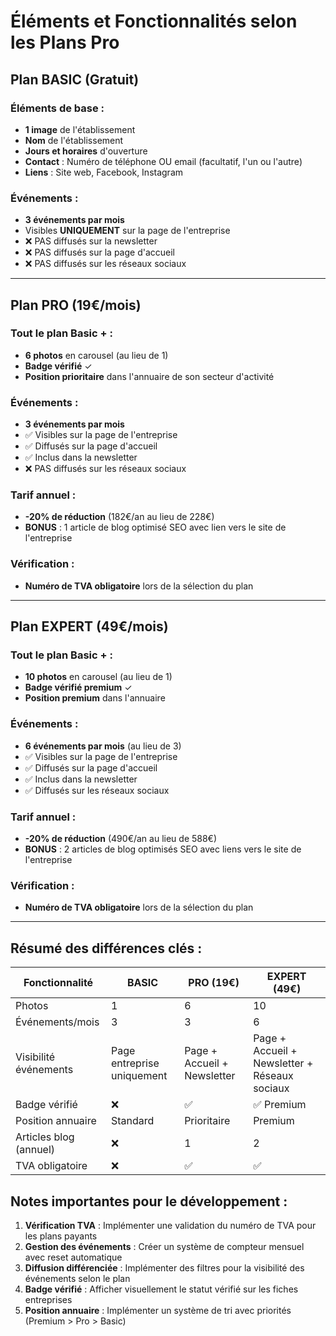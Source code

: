 # Éléments et Fonctionnalités selon les Plans Pro

## Plan BASIC (Gratuit)
### Éléments de base :
- **1 image** de l'établissement
- **Nom** de l'établissement
- **Jours et horaires** d'ouverture
- **Contact** : Numéro de téléphone OU email (facultatif, l'un ou l'autre)
- **Liens** : Site web, Facebook, Instagram

### Événements :
- **3 événements par mois**
- Visibles **UNIQUEMENT** sur la page de l'entreprise
- ❌ PAS diffusés sur la newsletter
- ❌ PAS diffusés sur la page d'accueil
- ❌ PAS diffusés sur les réseaux sociaux

---

## Plan PRO (19€/mois)
### Tout le plan Basic + :
- **6 photos** en carousel (au lieu de 1)
- **Badge vérifié** ✓
- **Position prioritaire** dans l'annuaire de son secteur d'activité

### Événements :
- **3 événements par mois**
- ✅ Visibles sur la page de l'entreprise
- ✅ Diffusés sur la page d'accueil
- ✅ Inclus dans la newsletter
- ❌ PAS diffusés sur les réseaux sociaux

### Tarif annuel :
- **-20% de réduction** (182€/an au lieu de 228€)
- **BONUS** : 1 article de blog optimisé SEO avec lien vers le site de l'entreprise

### Vérification :
- **Numéro de TVA obligatoire** lors de la sélection du plan

---

## Plan EXPERT (49€/mois)
### Tout le plan Basic + :
- **10 photos** en carousel (au lieu de 1)
- **Badge vérifié premium** ✓
- **Position premium** dans l'annuaire

### Événements :
- **6 événements par mois** (au lieu de 3)
- ✅ Visibles sur la page de l'entreprise
- ✅ Diffusés sur la page d'accueil
- ✅ Inclus dans la newsletter
- ✅ Diffusés sur les réseaux sociaux

### Tarif annuel :
- **-20% de réduction** (490€/an au lieu de 588€)
- **BONUS** : 2 articles de blog optimisés SEO avec liens vers le site de l'entreprise

### Vérification :
- **Numéro de TVA obligatoire** lors de la sélection du plan

---

## Résumé des différences clés :

| Fonctionnalité | BASIC | PRO (19€) | EXPERT (49€) |
|----------------|-------|-----------|--------------|
| Photos | 1 | 6 | 10 |
| Événements/mois | 3 | 3 | 6 |
| Visibilité événements | Page entreprise uniquement | Page + Accueil + Newsletter | Page + Accueil + Newsletter + Réseaux sociaux |
| Badge vérifié | ❌ | ✅ | ✅ Premium |
| Position annuaire | Standard | Prioritaire | Premium |
| Articles blog (annuel) | ❌ | 1 | 2 |
| TVA obligatoire | ❌ | ✅ | ✅ |

## Notes importantes pour le développement :
1. **Vérification TVA** : Implémenter une validation du numéro de TVA pour les plans payants
2. **Gestion des événements** : Créer un système de compteur mensuel avec reset automatique
3. **Diffusion différenciée** : Implémenter des filtres pour la visibilité des événements selon le plan
4. **Badge vérifié** : Afficher visuellement le statut vérifié sur les fiches entreprises
5. **Position annuaire** : Implémenter un système de tri avec priorités (Premium > Pro > Basic)